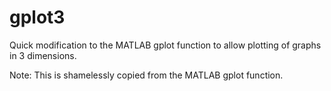 # gplot3
Quick modification to the MATLAB gplot function to allow plotting of graphs in 3 dimensions.

Note: This is shamelessly copied from the MATLAB gplot function.
